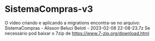# SistemaCompras-v3

O vídeo criando e aplicando a migrations encontra-se no arquivo: SistemaCompras - Alisson Beluci Beloti - 2023-02-08 22-08-23.7z
Se necessário pod baixar o 7zip de https://www.7-zip.org/download.html

